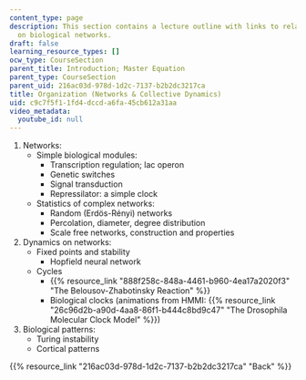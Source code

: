 ```yaml
---
content_type: page
description: This section contains a lecture outline with links to related materials
  on biological networks.
draft: false
learning_resource_types: []
ocw_type: CourseSection
parent_title: Introduction; Master Equation
parent_type: CourseSection
parent_uid: 216ac03d-978d-1d2c-7137-b2b2dc3217ca
title: Organization (Networks & Collective Dynamics)
uid: c9c7f5f1-1fd4-dccd-a6fa-45cb612a31aa
video_metadata:
  youtube_id: null
---
```

1. Networks:
    - Simple biological modules:
        - Transcription regulation; lac operon
        - Genetic switches
        - Signal transduction
        - Repressilator: a simple clock
    - Statistics of complex networks:
        - Random (Erdös-Rényi) networks
        - Percolation, diameter, degree distribution
        - Scale free networks, construction and properties
2. Dynamics on networks:
    - Fixed points and stability
        - Hopfield neural network
    - Cycles
        - {{% resource_link "888f258c-848a-4461-b960-4ea17a2020f3" "The Belousov-Zhabotinsky Reaction" %}}
        - Biological clocks (animations from HMMI: {{% resource_link "26c96d2b-a90d-4aa8-86f1-b444c8bd9c47" "The Drosophila Molecular Clock Model" %}})
3. Biological patterns:
    - Turing instability
    - Cortical patterns

{{% resource_link "216ac03d-978d-1d2c-7137-b2b2dc3217ca" "Back" %}}